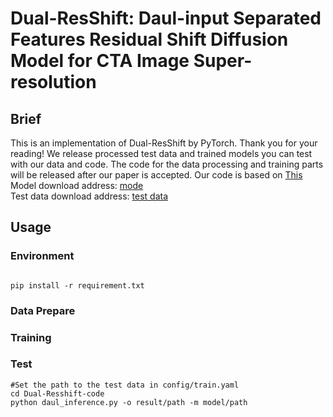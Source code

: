 # Dual-ResShift: Daul-input Separated Features Residual Shift Diffusion Model for CTA Image Super-resolution

## Brief
This is an implementation of Dual-ResShift by PyTorch. Thank you for your reading! We release processed test data and trained models you can test with our data and code. The code for the data processing and training parts will be released after our paper is accepted. Our code is based on [This](https://github.com/zsyOAOA/ResShift)
<br />Model download address: [mode](https://drive.google.com/drive/folders/109UfiqeiBwjB-VopWsTDH9SA5GnJI-K8?usp=drive_link)
<br />Test data download address: [test data](https://drive.google.com/drive/folders/1KeWI0IjmUjysVIyzs-mSOnZVUjQxgmZk?usp=drive_link)
## Usage

### Environment
<code>
pip install -r requirement.txt
</code>

### Data Prepare


### Training


### Test
```
#Set the path to the test data in config/train.yaml
cd Dual-Resshift-code
python daul_inference.py -o result/path -m model/path
```
